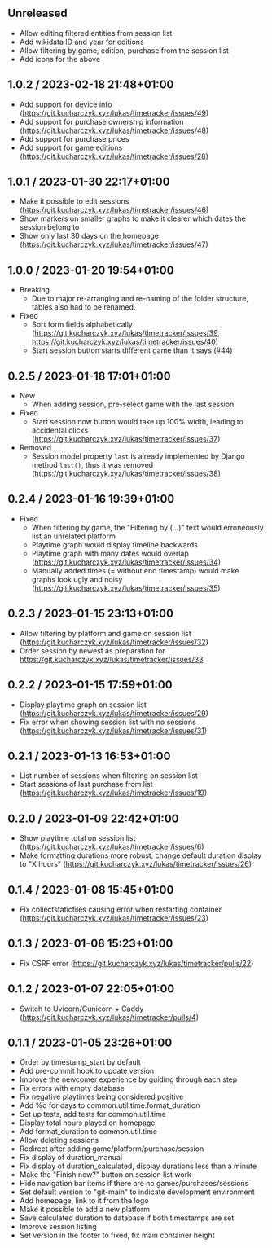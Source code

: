 ## Unreleased

* Allow editing filtered entities from session list
* Add wikidata ID and year for editions
* Allow filtering by game, edition, purchase from the session list
* Add icons for the above

## 1.0.2 / 2023-02-18 21:48+01:00

* Add support for device info (https://git.kucharczyk.xyz/lukas/timetracker/issues/49)
* Add support for purchase ownership information (https://git.kucharczyk.xyz/lukas/timetracker/issues/48)
* Add support for purchase prices
* Add support for game editions (https://git.kucharczyk.xyz/lukas/timetracker/issues/28)

## 1.0.1 / 2023-01-30 22:17+01:00

* Make it possible to edit sessions (https://git.kucharczyk.xyz/lukas/timetracker/issues/46)
* Show markers on smaller graphs to make it clearer which dates the session belong to
* Show only last 30 days on the homepage (https://git.kucharczyk.xyz/lukas/timetracker/issues/47)

## 1.0.0 / 2023-01-20 19:54+01:00

* Breaking
  * Due to major re-arranging and re-naming of the folder structure, tables also had to be renamed.
* Fixed
  * Sort form fields alphabetically (https://git.kucharczyk.xyz/lukas/timetracker/issues/39, https://git.kucharczyk.xyz/lukas/timetracker/issues/40)
  * Start session button starts different game than it says (#44)

## 0.2.5 / 2023-01-18 17:01+01:00

* New
  * When adding session, pre-select game with the last session
* Fixed
  * Start session now button would take up 100% width, leading to accidental clicks (https://git.kucharczyk.xyz/lukas/timetracker/issues/37)
* Removed
  * Session model property `last` is already implemented by Django method `last()`, thus it was removed (https://git.kucharczyk.xyz/lukas/timetracker/issues/38)

## 0.2.4 / 2023-01-16 19:39+01:00

* Fixed
  * When filtering by game, the "Filtering by (...)" text would erroneously list an unrelated platform
  * Playtime graph would display timeline backwards
  * Playtime graph with many dates would overlap (https://git.kucharczyk.xyz/lukas/timetracker/issues/34)
  * Manually added times (= without end timestamp) would make graphs look ugly and noisy (https://git.kucharczyk.xyz/lukas/timetracker/issues/35)

## 0.2.3 / 2023-01-15 23:13+01:00

* Allow filtering by platform and game on session list (https://git.kucharczyk.xyz/lukas/timetracker/issues/32)
* Order session by newest as preparation for https://git.kucharczyk.xyz/lukas/timetracker/issues/33

## 0.2.2 / 2023-01-15 17:59+01:00

* Display playtime graph on session list (https://git.kucharczyk.xyz/lukas/timetracker/issues/29)
* Fix error when showing session list with no sessions (https://git.kucharczyk.xyz/lukas/timetracker/issues/31)

## 0.2.1 / 2023-01-13 16:53+01:00

* List number of sessions when filtering on session list
* Start sessions of last purchase from list (https://git.kucharczyk.xyz/lukas/timetracker/issues/19)

## 0.2.0 / 2023-01-09 22:42+01:00

* Show playtime total on session list (https://git.kucharczyk.xyz/lukas/timetracker/issues/6)
* Make formatting durations more robust, change default duration display to "X hours" (https://git.kucharczyk.xyz/lukas/timetracker/issues/26)

## 0.1.4 / 2023-01-08 15:45+01:00

* Fix collectstaticfiles causing error when restarting container (https://git.kucharczyk.xyz/lukas/timetracker/issues/23)

## 0.1.3 / 2023-01-08 15:23+01:00

* Fix CSRF error (https://git.kucharczyk.xyz/lukas/timetracker/pulls/22)

## 0.1.2 / 2023-01-07 22:05+01:00

* Switch to Uvicorn/Gunicorn + Caddy (https://git.kucharczyk.xyz/lukas/timetracker/pulls/4)

## 0.1.1 / 2023-01-05 23:26+01:00
* Order by timestamp_start by default
* Add pre-commit hook to update version
* Improve the newcomer experience by guiding through each step
* Fix errors with empty database
* Fix negative playtimes being considered positive
* Add %d for days to common.util.time.format_duration
* Set up tests, add tests for common.util.time
* Display total hours played on homepage
* Add format_duration to common.util.time
* Allow deleting sessions
* Redirect after adding game/platform/purchase/session
* Fix display of duration_manual
* Fix display of duration_calculated, display durations less than a minute
* Make the "Finish now?" button on session list work
* Hide navigation bar items if there are no games/purchases/sessions
* Set default version to "git-main" to indicate development environment
* Add homepage, link to it from the logo
* Make it possible to add a new platform
* Save calculated duration to database if both timestamps are set
* Improve session listing
* Set version in the footer to fixed, fix main container height
